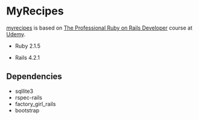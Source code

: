 # MyRecipes

[myrecipes](www.github.com/cfsbsi/myrecipes) is based on [The Professional Ruby on Rails Developer](https://www.udemy.com/pro-rubyonrails) course at [Udemy](www.udemy.com). 

* Ruby 2.1.5

* Rails 4.2.1

## Dependencies
* sqllite3
* rspec-rails
* factory_girl_rails
* bootstrap

